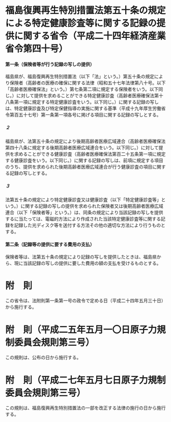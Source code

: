 # 福島復興再生特別措置法第五十条の規定による特定健康診査等に関する記録の提供に関する省令（平成二十四年経済産業省令第四十号）
#### 第一条（保険者等が行う記録の写しの提供）
福島県が、福島復興再生特別措置法（以下「法」という。）第五十条の規定により保険者（高齢者の医療の確保に関する法律（昭和五十七年法律第八十号。以下「高齢者医療確保法」という。）第七条第二項に規定する保険者をいう。以下同じ。）に対して提供を求めることができる特定健康診査（高齢者医療確保法第十八条第一項に規定する特定健康診査をいう。以下同じ。）に関する記録の写しは、特定健康診査及び特定保健指導の実施に関する基準（平成十九年厚生労働省令第百五十七号）第一条第一項各号に掲げる項目に関する記録の写しとする。
##### ２
福島県が、法第五十条の規定により後期高齢者医療広域連合（高齢者医療確保法第四十八条に規定する後期高齢者医療広域連合をいう。以下同じ。）に対して提供を求めることができる健康診査（高齢者医療確保法第百二十五条第一項に規定する健康診査をいう。以下同じ。）に関する記録の写しは、前項に規定する項目のうち、提供を求められた後期高齢者医療広域連合が行う健康診査の項目に関する記録の写しとする。
##### ３
法第五十条の規定により特定健康診査又は健康診査（以下「特定健康診査等」という。）に関する記録の写しの提供を求められた保険者又は後期高齢者医療広域連合（以下「保険者等」という。）は、同条の規定により当該記録の写しを提供するに当たっては、電磁的方法により作成された当該特定健康診査等に関する記録を記録した光ディスク等を送付する方法その他の適切な方法により行うものとする。
#### 第二条（記録等の提供に要する費用の支払）
保険者等は、法第五十条の規定により記録の写しを提供したときは、福島県から、現に当該記録の写しの提供に要した費用の額の支払を受けるものとする。
# 附　則
この省令は、法附則第一条第一号の政令で定める日（平成二十四年五月三十日）から施行する。
# 附　則（平成二五年五月一〇日原子力規制委員会規則第三号）
この規則は、公布の日から施行する。
# 附　則（平成二七年五月七日原子力規制委員会規則第三号）
この規則は、福島復興再生特別措置法の一部を改正する法律の施行の日から施行する。
